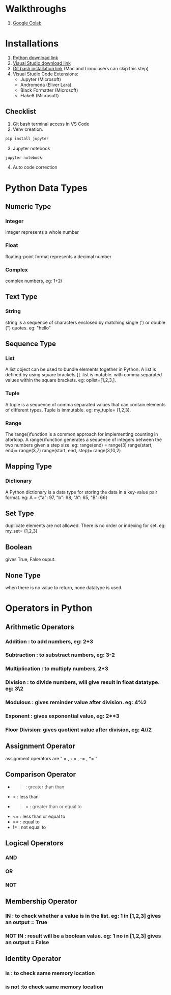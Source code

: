 # Walkthroughs
1. [Google Colab](https://colab.research.google.com/)

# Installations

1. [Python download link](https://www.python.org/downloads/)
2. [Visual Studio download link](https://code.visualstudio.com/download)
3. [Git bash installation link](https://git-scm.com/downloads) (Mac and Linux users can skip this step)
4. Visual Studio Code Extensions:
    - Jupyter (Microsoft)
    - Andromeda (Eliver Lara)
    - Black Formatter (Microsoft)
    - Flake8 (Microsoft)

## Checklist
1. Git bash terminal access in VS Code
2. Venv creation. 
```bash 
pip install jupyter
```
3. Jupyter notebook
```bash
jupyter notebook
```
4. Auto code correction

# Python Data Types
## Numeric Type
### Integer
integer represents a whole number
### Float
floating-point format represents a decimal number
### Complex
complex numbers, eg: 1+2i
## Text Type
### String
string is a sequence of characters enclosed by matching single (') or double (") quotes.
eg: "hello"

## Sequence Type

### List
A list object can be used to bundle elements together in Python. A list is defined by using square brackets []. list is mutable.
 with comma separated values within the square brackets. eg: oplist=[1,2,3,].
 
### Tuple
 A tuple is a sequence of comma separated values that can contain elements of different types. Tuple is immutable. eg: my_tuple= (1,2,3).
 
### Range
 The range()function is a common approach for implementing counting in aforloop. 
 A range()function generates a sequence of integers between the two numbers given a step size.
 eg:  range(end) = range(3)
 range(start, end)= range(3,7)
 range(start, end, step)= range(3,10,2)

## Mapping Type
### Dictionary
A Python dictionary is a data type for storing the data in a key-value pair format.
eg: A = {"a": 97, "b": 98, "A": 65, "B": 66}

## Set Type
duplicate elements are not allowed. There is no order or indexing for set.
eg: my_set= {1,2,3}

## Boolean
gives True, False ouput.

## None Type
when there is no value to return, none datatype is used.

# Operators in Python

## Arithmetic Operators

### Addition : to add numbers, eg: 2+3

### Subtraction : to substract numbers, eg: 3-2

### Multiplication : to multiply numbers, 2*3

### Division : to divide numbers, will give result in float datatype. eg: 3\2

### Modulous : gives reminder value after division. eg: 4%2

### Exponent : gives exponential value, eg: 2**3

### Floor Division: gives quotient value after division, eg: 4//2

## Assignment Operator
assignment operators are " = , += , -= , *= "

## Comparison Operator
- > : greater than than
- < : less than
- >= : greater than or equal to
- <= : less than or equal to
- == : equal to
- != : not equal to

## Logical Operators

### AND

### OR

### NOT


## Membership Operator
### IN : to check whether a value is in the list. eg: 1 in [1,2,3] gives an output = True

### NOT IN : result will be a boolean value. eg: 1 no in [1,2,3] gives an output = False

## Identity Operator

### is : to check same memory location
### is not :to check same memory location


